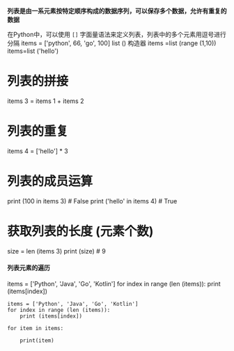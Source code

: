 **列表是由一系元素按特定顺序构成的数据序列，可以保存多个数据，允许有重复的数据**

在Python中，可以使用 `[]` 字面量语法来定义列表，列表中的多个元素用逗号进行分隔
items = ['python', 66, 'go', 100]
list () 构造器
items =list (range (1,10))
items=list ('hello')
# 列表的拼接
items 3 = items 1 + items 2
# 列表的重复
items 4 = ['hello'] * 3
# 列表的成员运算
print (100 in items 3)        # False
print ('hello' in items 4)    # True
# 获取列表的长度 (元素个数)
size = len (items 3)
print (size)                 # 9


#### 列表元素的遍历

items = ['Python', 'Java', 'Go', 'Kotlin']
for index in range (len (items)):
	print (items[index])

```
items = ['Python', 'Java', 'Go', 'Kotlin']
for index in range (len (items)):
	print (items[index])
	
for item in items:

    print(item)
```